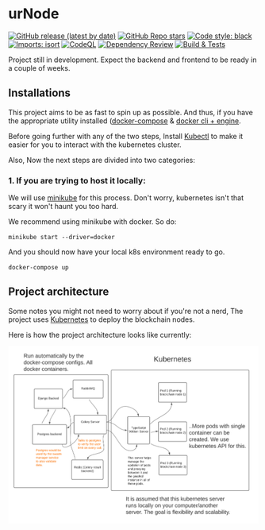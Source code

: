 # urNode

[![GitHub release (latest by date)](https://img.shields.io/github/v/release/argusOSS/urNode)](https://github.com/argusOSS/urNode/releases)
[![GitHub Repo stars](https://img.shields.io/github/stars/argusOSS/urNode?style=social)](https://github.com/argusOSS/urNode/stargazers)
[![Code style: black](https://img.shields.io/badge/code%20style-black-000000.svg)](https://github.com/psf/black)
[![Imports: isort](https://img.shields.io/badge/%20imports-isort-%231674b1?style=flat&labelColor=ef8336)](https://pycqa.github.io/isort/)
[![CodeQL](https://github.com/argusOSS/urNode/actions/workflows/codeql-analysis.yml/badge.svg)](https://github.com/argusOSS/urNode/actions/workflows/codeql-analysis.yml)
[![Dependency Review](https://github.com/argusOSS/urNode/actions/workflows/dependency_review.yml/badge.svg)](https://github.com/argusOSS/urNode/actions/workflows/dependency_review.yml)
[![Build & Tests](https://github.com/argusOSS/urNode/workflows/Build%20&%20Tests/badge.svg)](https://github.com/argusOSS/urNode/actions)

Project still in development. Expect the backend and frontend to be ready in a couple of weeks.

## Installations

This project aims to be as fast to spin up as possible. And thus, if you have the appropriate utility installed (<a href="https://docs.docker.com/compose/install/">docker-compose</a> & <a href="https://docs.docker.com/engine/install/">docker cli + engine</a>.

Before going further with any of the two steps, Install <a href="https://kubernetes.io/docs/tasks/tools/">Kubectl</a> to make it easier for you to interact with the kubernetes cluster.

Also, Now the next steps are divided into two categories:

### 1. If you are trying to host it locally:
We will use <a href="https://minikube.sigs.k8s.io/docs/start/">minikube</a> for this process. Don't worry, kubernetes isn't that scary it won't haunt you too hard.

We recommend using minikube with docker. So do:

```
minikube start --driver=docker
```

And you should now have your local k8s environment ready to go.

```
docker-compose up
```

## Project architecture

Some notes you might not need to worry about if you're not a nerd, The project uses <a href="https://kubernetes.io/">Kubernetes</a> to deploy the blockchain nodes. 

Here is how the project architecture looks like currently:

<img src="docs/_static/architecture.png">

